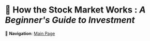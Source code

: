 # 🐢 How the Stock Market Works : _A Beginner's Guide to Investment_

🧭 __Navigation__: [Main Page](../algo-trading.md)
